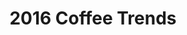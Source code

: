 ---
layout: blog
publisher: Medium
originalurl: https://medium.com/@tylertate/2016-coffee-trends-2103ee2bce7a
title: "2016 Coffee Trends"
snippet: "While coffee professionals gather at the Specialty Coffee Association of America conference in Atlanta this weekend — the annual mecca of the industry — I’m resigned to follow along vicariously via Twitter. One thing that caught my eye today was the National Coffee Association’s study on coffee drinking trends in 2016. The fundamental story it tells is one of change; a new generation ushering in a shift away from a cheap, standardized beverage, towards a more conscientious appreciation of quality, relationship, and shared values. Here are a few points from the study that stood out to me."
---